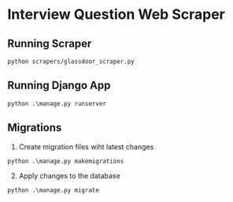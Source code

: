 # Interview Question Web Scraper

## Running Scraper
```shell
python scrapers/glassdoor_scraper.py
```

## Running Django App
```shell
python .\manage.py runserver 
```

## Migrations

1. Create migration files wiht latest changes
```shell
python .\manage.py makemigrations 
```

2. Apply changes to the database
```shell
python .\manage.py migrate  
```